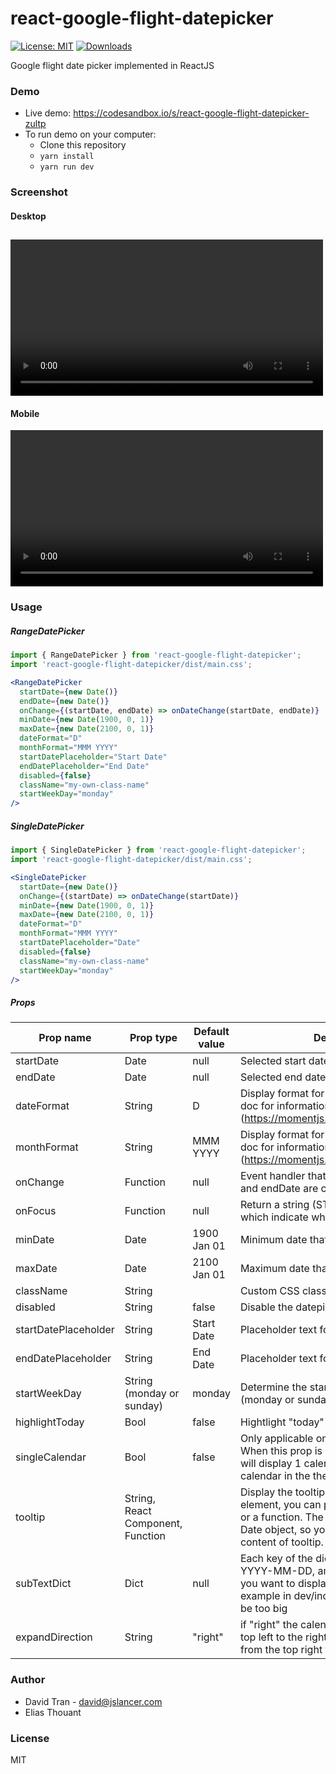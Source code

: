 # react-google-flight-datepicker
[![License: MIT](https://img.shields.io/badge/License-MIT-yellow.svg)](https://opensource.org/licenses/MIT)
[![Downloads][downloads-image]][downloads-url]

Google flight date picker implemented in ReactJS

### Demo
- Live demo: https://codesandbox.io/s/react-google-flight-datepicker-zultp
- To run demo on your computer:
  - Clone this repository
  - `yarn install`
  - `yarn run dev`

### Screenshot


#### Desktop
<video src="https://user-images.githubusercontent.com/1154740/199437644-560147f6-82db-4736-8ff9-fb6747a460a9.mov" width="500" autoplay></video>
----
#### Mobile
<video autoplay src="https://user-images.githubusercontent.com/1154740/199439704-c8cdb7db-8a6b-4f66-a3e0-f4b1f1fde10d.MOV" width="500"></video>

### Usage

##### RangeDatePicker
```jsx
import { RangeDatePicker } from 'react-google-flight-datepicker';
import 'react-google-flight-datepicker/dist/main.css';

<RangeDatePicker
  startDate={new Date()}
  endDate={new Date()}
  onChange={(startDate, endDate) => onDateChange(startDate, endDate)}
  minDate={new Date(1900, 0, 1)}
  maxDate={new Date(2100, 0, 1)}
  dateFormat="D"
  monthFormat="MMM YYYY"
  startDatePlaceholder="Start Date"
  endDatePlaceholder="End Date"
  disabled={false}
  className="my-own-class-name"
  startWeekDay="monday"
/>
```

##### SingleDatePicker
```jsx
import { SingleDatePicker } from 'react-google-flight-datepicker';
import 'react-google-flight-datepicker/dist/main.css';

<SingleDatePicker
  startDate={new Date()}
  onChange={(startDate) => onDateChange(startDate)}
  minDate={new Date(1900, 0, 1)}
  maxDate={new Date(2100, 0, 1)}
  dateFormat="D"
  monthFormat="MMM YYYY"
  startDatePlaceholder="Date"
  disabled={false}
  className="my-own-class-name"
  startWeekDay="monday"
/>
```
##### Props
|Prop name |Prop type|Default value|Description|
|---------|---------|-------------|-----------|
startDate | Date | null | Selected start date |
endDate | Date | null | Selected end date |
dateFormat | String | D | Display format for date. Check momentjs doc for information (<a target="_blank" href="https://momentjs.com/docs/#/displaying/" class="jsx-1329640032" data-reactroot="">https://momentjs.com/docs/#/displaying/</a>) |
monthFormat | String | MMM YYYY | Display format for month. Check momentjs doc for information (<a target="_blank" href="https://momentjs.com/docs/#/displaying/" class="jsx-1329640032" data-reactroot="">https://momentjs.com/docs/#/displaying/</a>) |
onChange | Function | null | Event handler that is called when startDate and endDate are changed |
onFocus | Function | null | Return a string (START_DATE, END_DATE) which indicate which text input is focused |
minDate | Date | 1900 Jan 01 | Minimum date that user can select |
maxDate | Date | 2100 Jan 01 | Maximum date that user can select |
className | String |  | Custom CSS className for datepicker |
disabled | String | false | Disable the datepicker |
startDatePlaceholder | String | Start Date | Placeholder text for startDate text input |
endDatePlaceholder | String | End Date | Placeholder text for endDate text input |
startWeekDay | String (monday or sunday) | monday | Determine the start day for a week (monday or sunday) |
highlightToday | Bool | false | Hightlight "today" date
singleCalendar | Bool | false | Only applicable on SingleDatePicker. When this prop is actived, the datepicker will display 1 calendar instead of 2 calendar in the the container
tooltip | String, React Component, Function | | Display the tooltip when hovering on day element, you can pass string, component, or a function. The function will receive a Date object, so you can generate the content of tooltip.
subTextDict | Dict | null | Each key of the dict is a date in format YYYY-MM-DD, and the value is the text you want to display. You can see an example in dev/index.js. The text shouldn't be too big
expandDirection | String | "right" | if "right" the calendar will expand from the top left to the right if "left" it will expand from the top right to the left

### Author
- David Tran - david@jslancer.com
- Elias Thouant 

### License
MIT

[package-url]: https://npmjs.org/package/react-google-flight-datepicker
[npm-version-svg]: http://versionbadg.es/jslancerteam/react-google-flight-datepicker.svg
[deps-svg]: https://david-dm.org/jslancerteam/react-google-flight-datepicker.svg
[deps-url]: https://david-dm.org/jslancerteam/react-google-flight-datepicker
[dev-deps-svg]: https://david-dm.org/jslancerteam/react-google-flight-datepicker/dev-status.svg
[dev-deps-url]: https://david-dm.org/jslancerteam/react-google-flight-datepicker#info=devDependencies
[downloads-image]: http://img.shields.io/npm/dm/react-google-flight-datepicker.svg
[downloads-url]: http://npm-stat.com/charts.html?package=react-google-flight-datepicker
